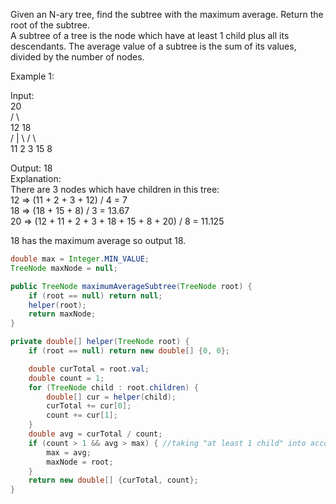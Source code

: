 Given an N-ary tree, find the subtree with the maximum average. Return the root of the subtree.  
A subtree of a tree is the node which have at least 1 child plus all its descendants. The average value of a subtree is the sum of its values, divided by the number of nodes.
  
Example 1:  
  
Input:  
		 20  
	   /   \  
	 12     18  
  /  |  \   / \  
11   2   3 15  8  
  
Output: 18  
Explanation:  
There are 3 nodes which have children in this tree:  
12 => (11 + 2 + 3 + 12) / 4 = 7  
18 => (18 + 15 + 8) / 3 = 13.67  
20 => (12 + 11 + 2 + 3 + 18 + 15 + 8 + 20) / 8 = 11.125  
  
18 has the maximum average so output 18.  


```java
double max = Integer.MIN_VALUE;
TreeNode maxNode = null;

public TreeNode maximumAverageSubtree(TreeNode root) {
    if (root == null) return null;
    helper(root);
    return maxNode;
}

private double[] helper(TreeNode root) {
    if (root == null) return new double[] {0, 0};

    double curTotal = root.val;
    double count = 1;
    for (TreeNode child : root.children) {
        double[] cur = helper(child);
        curTotal += cur[0];
        count += cur[1];
    }        
    double avg = curTotal / count;
    if (count > 1 && avg > max) { //taking "at least 1 child" into account
        max = avg;
        maxNode = root;
    }
    return new double[] {curTotal, count};
}
```
